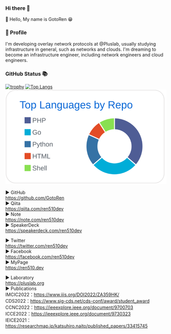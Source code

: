 ### Hi there 👋
🚀 Hello, My name is GotoRen 😁

### 🔭 Profile
I'm developing overlay network protocols at @Pluslab, usually studying infrastructure in general, such as networks and clouds. I'm dreaming to become an infrastructure engineer, including network engineers and cloud engineers.

### GitHub Status 📚
[![trophy](https://github-profile-trophy.vercel.app/?username=GotoRen&theme=onedark&title=Joined2020,Commit,Followers,Repositories,Issue,PullRequest)](https://github.com/ryo-ma/github-profile-trophy)
[![Top Langs](https://github-readme-stats.vercel.app/api/top-langs/?username=GotoRen&langs_count=10&layout=compact&exclude_repo=piscon2019,piscon2019-2,go-traq&theme=Gradient)](https://github.com/anuraghazra/github-readme-stats) [![](https://raw.githubusercontent.com/GotoRen/GotoRen/master/profile-summary-card-output/github/1-repos-per-language.svg)](https://github.com/vn7n24fzkq/github-profile-summary-cards)

▶︎ GitHub<br>
https://github.com/GotoRen<br>
▶︎ Qiita<br>
https://qiita.com/ren510dev<br>
▶︎ Note<br>
https://note.com/ren510dev<br>
▶︎ SpeakerDeck<br>
https://speakerdeck.com/ren510dev<br>

▶︎ Twitter<br>
https://twitter.com/ren510dev<br>
▶︎ Facebook<br>
https://facebook.com/ren510dev<br>
▶︎ MyPage<br>
https://ren510.dev<br>

▶︎ Laboratory<br>
https://pluslab.org<br>
▶︎ Publications<br>
IMCIC2022：https://www.iiis.org/DOI2022/ZA359HK/<br>
CDS2022：https://www.sig-cds.net/cds-conf/award/student_award<br>
CCNC2022：https://ieeexplore.ieee.org/document/9700703<br>
ICCE2022：https://ieeexplore.ieee.org/document/9730323<br>
IEICE2021：https://researchmap.jp/katsuhiro.naito/published_papers/33415745<br>

